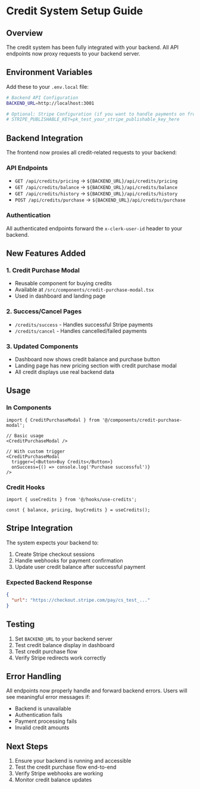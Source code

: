 # Credit System Setup Guide

## Overview
The credit system has been fully integrated with your backend. All API endpoints now proxy requests to your backend server.

## Environment Variables

Add these to your `.env.local` file:

```bash
# Backend API Configuration
BACKEND_URL=http://localhost:3001

# Optional: Stripe Configuration (if you want to handle payments on frontend)
# STRIPE_PUBLISHABLE_KEY=pk_test_your_stripe_publishable_key_here
```

## Backend Integration

The frontend now proxies all credit-related requests to your backend:

### API Endpoints
- `GET /api/credits/pricing` → `${BACKEND_URL}/api/credits/pricing`
- `GET /api/credits/balance` → `${BACKEND_URL}/api/credits/balance`
- `GET /api/credits/history` → `${BACKEND_URL}/api/credits/history`
- `POST /api/credits/purchase` → `${BACKEND_URL}/api/credits/purchase`

### Authentication
All authenticated endpoints forward the `x-clerk-user-id` header to your backend.

## New Features Added

### 1. Credit Purchase Modal
- Reusable component for buying credits
- Available at `/src/components/credit-purchase-modal.tsx`
- Used in dashboard and landing page

### 2. Success/Cancel Pages
- `/credits/success` - Handles successful Stripe payments
- `/credits/cancel` - Handles cancelled/failed payments

### 3. Updated Components
- Dashboard now shows credit balance and purchase button
- Landing page has new pricing section with credit purchase modal
- All credit displays use real backend data

## Usage

### In Components
```tsx
import { CreditPurchaseModal } from '@/components/credit-purchase-modal';

// Basic usage
<CreditPurchaseModal />

// With custom trigger
<CreditPurchaseModal 
  trigger={<Button>Buy Credits</Button>}
  onSuccess={() => console.log('Purchase successful')}
/>
```

### Credit Hooks
```tsx
import { useCredits } from '@/hooks/use-credits';

const { balance, pricing, buyCredits } = useCredits();
```

## Stripe Integration

The system expects your backend to:
1. Create Stripe checkout sessions
2. Handle webhooks for payment confirmation
3. Update user credit balance after successful payment

### Expected Backend Response
```json
{
  "url": "https://checkout.stripe.com/pay/cs_test_..."
}
```

## Testing

1. Set `BACKEND_URL` to your backend server
2. Test credit balance display in dashboard
3. Test credit purchase flow
4. Verify Stripe redirects work correctly

## Error Handling

All endpoints now properly handle and forward backend errors. Users will see meaningful error messages if:
- Backend is unavailable
- Authentication fails
- Payment processing fails
- Invalid credit amounts

## Next Steps

1. Ensure your backend is running and accessible
2. Test the credit purchase flow end-to-end
3. Verify Stripe webhooks are working
4. Monitor credit balance updates 